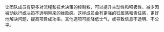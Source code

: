 让团队成员有更多对流程和技术决策的控制权，可以提升主动性和积极性，减少因被动执行或决策不透明带来的挫败感。这样成员会有更强的归属感和责任感，更好地解决问题，提高项目成功率。其他选项可能降低士气，或导致信息不透明、不公平。